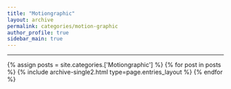```yaml
---
title: "Motiongraphic"
layout: archive
permalink: categories/motion-graphic
author_profile: true
sidebar_main: true
---
```


<!-- 공백이 포함되어 있는 카테고리 이름의 경우 site.categories['a b c'] 이런식으로! -->

***

{% assign posts = site.categories.['Motiongraphic'] %}
{% for post in posts %} {% include archive-single2.html type=page.entries_layout %} {% endfor %}
